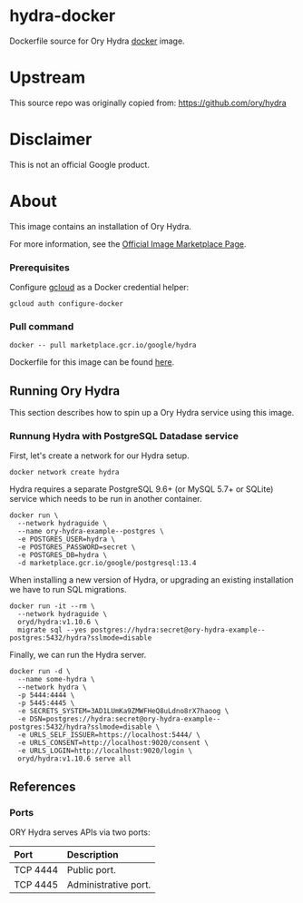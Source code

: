 hydra-docker
============

Dockerfile source for Ory Hydra [docker](https://docker.io) image.

# Upstream

This source repo was originally copied from: https://github.com/ory/hydra

# Disclaimer

This is not an official Google product.

# <a name="about"></a>About

This image contains an installation of Ory Hydra.

For more information, see the
[Official Image Marketplace Page](https://console.cloud.google.com/marketplace/product/google/hydra).

### Prerequisites

Configure [gcloud](https://cloud.google.com/sdk/gcloud/) as a Docker credential helper:

```shell
gcloud auth configure-docker
```
### Pull command

```shell
docker -- pull marketplace.gcr.io/google/hydra
```
Dockerfile for this image can be found [here](https://github.com/GoogleCloudPlatform/click-to-deploy/tree/master/docker/hydra/1/debian11/1.11/).

## Running Ory Hydra

This section describes how to spin up a Ory Hydra service using this image.

### Runnung Hydra with PostgreSQL Datadase service

First, let's create a network for our Hydra setup.

```shell
docker network create hydra
```

Hydra requires a separate PostgreSQL 9.6+ (or MySQL 5.7+ or SQLite) service which needs to be run in another container.

```shell
docker run \
  --network hydraguide \
  --name ory-hydra-example--postgres \
  -e POSTGRES_USER=hydra \
  -e POSTGRES_PASSWORD=secret \
  -e POSTGRES_DB=hydra \
  -d marketplace.gcr.io/google/postgresql:13.4
```

When installing a new version of Hydra, or upgrading an existing installation we have to run SQL migrations.

```shell
docker run -it --rm \
  --network hydraguide \
  oryd/hydra:v1.10.6 \
  migrate sql --yes postgres://hydra:secret@ory-hydra-example--postgres:5432/hydra?sslmode=disable
```

Finally, we can run the Hydra server.

```shell
docker run -d \
  --name some-hydra \
  --network hydra \
  -p 5444:4444 \
  -p 5445:4445 \
  -e SECRETS_SYSTEM=3AD1LUmKa9ZMWFHeQ8uLdno8rX7haoog \
  -e DSN=postgres://hydra:secret@ory-hydra-example--postgres:5432/hydra?sslmode=disable \
  -e URLS_SELF_ISSUER=https://localhost:5444/ \
  -e URLS_CONSENT=http://localhost:9020/consent \
  -e URLS_LOGIN=http://localhost:9020/login \
  oryd/hydra:v1.10.6 serve all
```

## References

### Ports

ORY Hydra serves APIs via two ports:

| **Port** | **Description** |
|:---------|:----------------|
| TCP 4444 | Public port.         |
| TCP 4445 | Administrative port. |